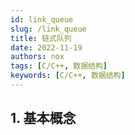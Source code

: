 ```yaml
---
id: link_queue
slug: /link_queue
title: 链式队列
date: 2022-11-19
authors: nox
tags: [C/C++, 数据结构]
keywords: [C/C++, 数据结构]
---
```


<!-- truncate -->

## 1. 基本概念













